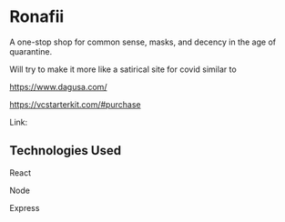 # Ronafii

A one-stop shop for common sense, masks, and decency in the age of quarantine.

Will try to make it more like a satirical site for covid similar to

https://www.dagusa.com/

https://vcstarterkit.com/#purchase

Link:

## Technologies Used

React

Node

Express

